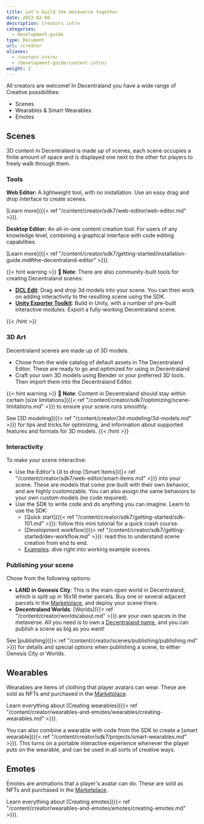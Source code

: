 ```yaml
---
title: Let’s build the metaverse together
date: 2022-02-08
description: Creators intro
categories:
  - development-guide
type: Document
url: /creator
aliases:
  - /content-intro/
  - /development-guide/content-intro/
weight: 2
---
```


All creators are welcome! In Decentraland you have a wide range of Creative possibilities:

- Scenes
- Wearables & Smart Wearables
- Emotes

## Scenes

3D content in Decentraland is made up of scenes, each scene occupies a finite amount of space and is displayed one next to the other for players to freely walk through them.

### Tools

**Web Editor:** A lightweight tool, with no installation. Use an easy drag and drop interface to create scenes.

[Learn more]({{< ref "/content/creator/sdk7/web-editor/web-editor.md" >}}).

**Desktop Editor:** An all-in-one content creation tool. For users of any knowledge level, combining a graphical interface with code editing capabilities.

[Learn more]({{< ref "/content/creator/sdk7/getting-started/installation-guide.md#the-decentraland-editor" >}}).

{{< hint warning >}}
**📔 Note**: There are also community-built tools for creating Decentraland scenes:

- [**DCL Edit**](https://dcl-edit.com/): Drag and drop 3d models into your scene. You can then work on adding interactivity to the resulting scene using the SDK.
- [**Unity Exporter Toolkit**](https://github.com/PolygonalMind/dcl-dev-exportersdk7-release): Build in Unity, with a number of pre-built interactive modules. Export a fully-working Decentraland scene.

{{< /hint >}}

### 3D Art

Decentraland scenes are made up of 3D models.

- Chose from the wide catalog of default assets in The Decentraland Editor. These are ready to go and optimized for using in Decentraland
- Craft your own 3D models using Blender or your preferred 3D tools. Then import them into the Decentraland Editor.

{{< hint warning >}}
**📔 Note**: Content in Decentraland should stay within certain [size limitations]({{< ref "/content/creator/sdk7/optimizing/scene-limitations.md" >}}) to ensure your scene runs smoothly.

See [3D modeling]({{< ref "/content/creator/3d-modeling/3d-models.md" >}}) for tips and tricks for optimizing, and information about supported features and formats for 3D models.
{{< /hint >}}

### Interactivity

To make your scene interactive:

- Use the Editor's UI to drop [Smart Items]({{< ref "/content/creator/sdk7/web-editor/smart-items.md" >}}) into your scene. These are models that come pre-built with their own behavior, and are highly customizable. You can also assign the same behaviors to your own custom models (no code required).
- Use the SDK to write code and do anything you can imagine. Learn to use the SDK:
  - [Quick start]({{< ref "/content/creator/sdk7/getting-started/sdk-101.md" >}}): follow this mini tutorial for a quick crash course.
  - [Development workflow]({{< ref "/content/creator/sdk7/getting-started/dev-workflow.md" >}}): read this to understand scene creation from end to end.
  - [Examples](https://studios.decentraland.org/resources?sdk_version=SDK7): dive right into working example scenes.

### Publishing your scene

Chose from the following options:

- **LAND in Genesis City**: This is the main open world in Decentraland, which is split up in 16x16 meter parcels. Buy one or several adjacent parcels in the [Marketplace](https://decentraland.org/marketplace/lands), and deploy your scene there.
- **Decentraland Worlds**: [Worlds]({{< ref "/content/creator/worlds/about.md" >}}) are your own spaces in the metaverse. All you need is to own a [Decentraland name](https://decentraland.org/marketplace/names/claim), and you can publish a scene as big as you want!

<!-- TODO: more info here -->

See [publishing]({{< ref "/content/creator/scenes/publishing/publishing.md" >}}) for details and special options when publishing a scene, to either Genesis City or Worlds.

## Wearables

Wearables are items of clothing that player avatars can wear. These are sold as NFTs and purchased in the [Marketplace](https://decentraland.org/marketplace/browse?section=wearables&vendor=decentraland&page=1&sortBy=newest&status=on_sale).

Learn everything about [Creating wearables]({{< ref "/content/creator/wearables-and-emotes/wearables/creating-wearables.md" >}}).

You can also combine a wearable with code from the SDK to create a [smart wearable]({{< ref "/content/creator/sdk7/projects/smart-wearables.md" >}}). This turns on a portable interactive experience whenever the player puts on the wearable, and can be used in all sorts of creative ways.

## Emotes

Emotes are animations that a player's avatar can do. These are sold as NFTs and purchased in the [Marketplace](https://decentraland.org/marketplace/browse?assetType=item&section=emotes&vendor=decentraland&page=1&sortBy=newest&status=on_sale).

Learn everything about [Creating emotes]({{< ref "/content/creator/wearables-and-emotes/emotes/creating-emotes.md" >}}).
